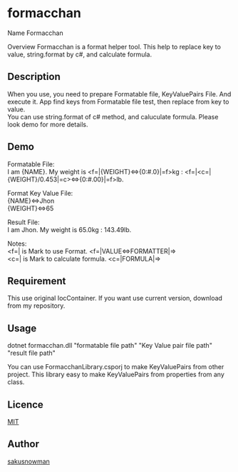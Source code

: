 # formacchan
Name
Formacchan

Overview
Formacchan is a format helper tool. This help to replace key to value, string.format by c#, and calculate formula.

## Description
When you use, you need to prepare Formatable file, KeyValuePairs File.
And execute it.
App find keys from Formatable file test, then replace from key to value.  
You can use string.format of c# method, and caluculate formula.
Please look demo for more details.

## Demo
Formatable File:  
I am {NAME}. My weight is <f=|{WEIGHT}<=>{0:#.0}|=f>kg : <f=|<c=|{WEIGHT}/0.453|=c><=>{0:#.00}|=f>lb.

Format Key Value File:  
{NAME}<=>Jhon  
{WEIGHT}<=>65

Result File:  
I am Jhon. My weight is 65.0kg : 143.49lb.


Notes:  
<f=| is Mark to use Format. <f=|VALUE<=>FORMATTER|=>  
<c=| is Mark to calculate formula. <c=|FORMULA|=>
## Requirement
This use original IocContainer.
If you want use current version, download from my repository.

## Usage
dotnet formacchan.dll "formatable file path" "Key Value pair file path" "result file path"

You can use FormacchanLibrary.csporj to make KeyValuePairs from other project.
This library easy to make KeyValuePairs from properties from any class.


## Licence

[MIT](https://github.com/tcnksm/tool/blob/master/LICENCE)

## Author

[sakusnowman](https://github.com/sakusnowman)